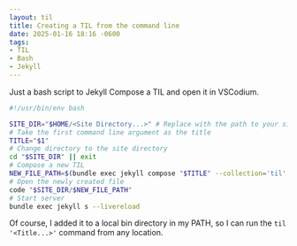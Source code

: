 ```yaml
---
layout: til
title: Creating a TIL from the command line
date: 2025-01-16 18:16 -0600
tags:
- TIL
- Bash
- Jekyll
---
```


Just a bash script to Jekyll Compose a TIL and open it in VSCodium. 

```sh
#!/usr/bin/env bash

SITE_DIR="$HOME/<Site Directory...>" # Replace with the path to your site
# Take the first command line argument as the title
TITLE="$1"
# Change directory to the site directory
cd "$SITE_DIR" || exit
# Compose a new TIL
NEW_FILE_PATH=$(bundle exec jekyll compose "$TITLE" --collection='til' | grep -o '_til/.*')
# Open the newly created file
code "$SITE_DIR/$NEW_FILE_PATH"
# Start server
bundle exec jekyll s --livereload
```

Of course, I added it to a local bin directory in my PATH, so I can run the `til '<Title...>'` command from any location.
